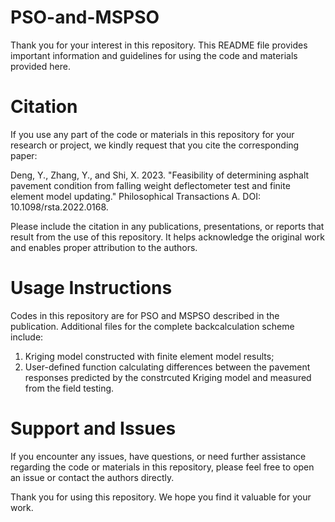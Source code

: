 # PSO-and-MSPSO
Thank you for your interest in this repository. This README file provides important information and guidelines for using the code and materials provided here.

# Citation

If you use any part of the code or materials in this repository for your research or project, we kindly request that you cite the corresponding paper:

Deng, Y., Zhang, Y., and Shi, X. 2023. "Feasibility of determining asphalt pavement condition from falling weight deflectometer test and finite element model updating." Philosophical Transactions A. DOI: 10.1098/rsta.2022.0168. 

Please include the citation in any publications, presentations, or reports that result from the use of this repository. It helps acknowledge the original work and enables proper attribution to the authors.

# Usage Instructions
Codes in this repository are for PSO and MSPSO described in the publication. Additional files for the complete backcalculation scheme include:
1) Kriging model constructed with finite element model results;
2) User-defined function calculating differences between the pavement responses predicted by the constrcuted Kriging model and measured from the field testing. 

# Support and Issues
If you encounter any issues, have questions, or need further assistance regarding the code or materials in this repository, please feel free to open an issue or contact the authors directly.

Thank you for using this repository. We hope you find it valuable for your work.
